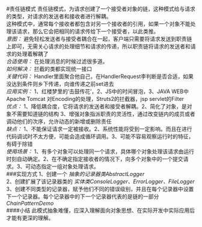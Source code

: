 #责任链模式
责任链模式，为请求创建了一个接受者对象的链，这种模式给与请求的类型，对请求的发送者和接收者进行解耦。  
这种模式中，通常每个接收者都包含对另一个接收者的引用，如果一个对象不能处理该请求，那么它会把相同的请求传给下一个接受者，以此类推。  
*意图：* 避免轻松发送者与接受者耦合在一起，客户端只需要将请求发送到职责链上即可，无需关心请求的处理细节和请求的传递，所以职责链将请求的发送者和请求的处理着解耦了  
*合适使用：* 在处理消息的时候过滤很多道。  
*如何解决：* 拦截的类都实现统一接口  
*关键代码：* Handler里面聚合他自己，在HandlerRequest李判断是否合适，如果没达到条件则乡下传递，向谁传递之前set进去  
*应用实例：* 1、红楼梦里的‘击鼓传花’，2、JS中的时间冒泡，3、JAVA WEB中Apache Tomcat 对Encoding的处理，Struts2的拦截器，jsp servlet的Filter  
*优点：* 1、降低耦合度，它将请求的发送者和接受者解耦。2、简化了对象，是对象不需要知道链的结构 3、增强对象指派职责的灵活性，通过改变链内的成员或者调动他们的次序，允许动态的新增或删除责任  
*缺点：* 1、不能保证请求一定被接收。2、系统性能将受到一定影响。而且在进行代码调试时不太方便，可能会造成循环调用。3、可能不容易观察运行时的特征，有碍于除错  
*使用场景：* 1、有多个对象可以处理同一个请求，具体哪个对象处理该请求由运行时刻自动确定。2、在不确定指定接收者的情况下，向多个对象中的一个提交请求。3、可动态指定一组对象处理请求。  
###实现方式
1、创建一个 *抽象的记录器类AbstractLogger*  
2、创建扩展了该记录器类的 *实体类ConsoleLogger、ErrorLogger、FileLogger*  
3、创建不同类型的记录器，赋予他们不同的错误级别，并且在每个记录器中设置下一个记录器。每个记录器中的下一个记录器代表的是链的一部分 *ChainPatternDemo*  
####小结
此模式抽象难懂，应深入理解面向对象思想、在实际开发中实际应用后才能有更深的理解。
